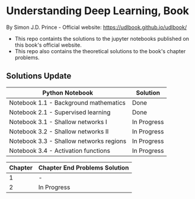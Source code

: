 # Understanding Deep Learning, Book
By Simon J.D. Prince - Official website: https://udlbook.github.io/udlbook/

- This repo containts the solutions to the jupyter notebooks published on this book's official website.
- This repo also contains the theoretical solutions to the book's chapter problems.

## Solutions Update
|Python Notebook|Solution |
|-|-|
|Notebook 1.1 - Background mathematics|Done|
|Notebook 2.1 - Supervised learning|Done|
|Notebook 3.1 - Shallow networks I|In Progress|
|Notebook 3.2 - Shallow networks II|In Progress|
|Notebook 3.3 - Shallow networks regions|In Progress|
|Notebook 3.4 - Activation functions|In Progress|

|Chapter|Chapter End Problems Solution |
|-|-|
|1|-|
|2|In Progress|